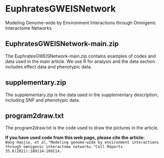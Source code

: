 # EuphratesGWEISNetwork
Modeling Genome-wide by Environment Interactions through Omnigenic Interactome Networks

## EuphratesGWEISNetwork-main.zip
The EuphratesGWEISNetwork-main.zip contains examples of codes and data used in the main article.
We use R for analysis and the data section includes effect data and phenotypic data.

## supplementary.zip
The supplementary.zip is the data used in the supplementary description, including SNP and phenotypic data.

## program2draw.txt
The program2draw.txt is the code used to draw the pictures in the article.


**If you have used code from this web page, please cite the article:** <br>
`Wang Haojie, et al."Modeling genome-wide by environment interactions through omnigenic interactome networks."Cell Reports 35.6(2021):109114-109114.`
